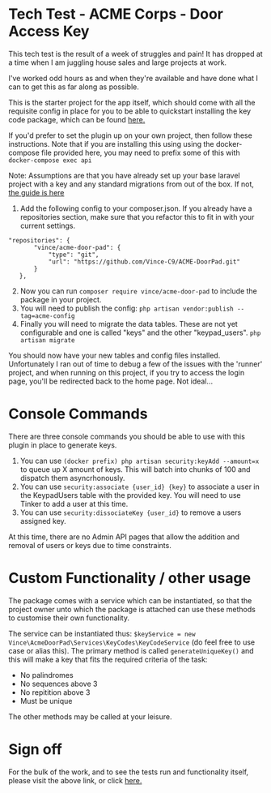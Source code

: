 # Tech Test - ACME Corps - Door Access Key

This tech test is the result of a week of struggles and pain!   It has dropped at a time when I am juggling house sales and large projects at work.

I've worked odd hours as and when they're available and have done what I can to get this as far along as possible.

This is the starter project for the app itself, which should come with all the requisite config in place for you to be able to quickstart installing the  key code package, which can be found [here.](https://github.com/Vince-C9/ACME-DoorPad)


If you'd prefer to set the plugin up on your own project, then follow these instructions.  Note that if you are installing this using using the docker-compose file provided here, you may need to prefix some of this with `docker-compose exec api `

Note:  Assumptions are that you have already set up your base laravel project with a key and any standard migrations from out of the box.  If not, [the guide is here](https://laravel.com/docs/10.x/installation)

1. Add the following config to your composer.json.  If you already have a repositories section, make sure that you refactor this to fit in with your current settings.
 ```
"repositories": {
        "vince/acme-door-pad": {
            "type": "git",
            "url": "https://github.com/Vince-C9/ACME-DoorPad.git"
        }
    },
```

2. Now you can run `composer require vince/acme-door-pad` to include the package in your project.
3. You will need to publish the config: `php artisan vendor:publish --tag=acme-config`
4. Finally you will need to migrate the data tables.  These are not yet configurable and one is called "keys" and the other "keypad_users". `php artisan migrate`

You should now have your new tables and config files installed.  Unfortunately I ran out of time to debug a few of the issues with the 'runner' project, and when running on this project, if you try to access the login page, you'll be redirected back to the home page.  Not ideal...

# Console Commands
There are three console commands you should be able to use with this plugin in place to generate keys.

1. You can use `(docker prefix) php artisan security:keyAdd --amount=x` to queue up X amount of keys.  This will batch into chunks of 100 and dispatch them asyncrhonously.
2. You can use `security:associate {user_id} {key}` to associate a user in the KeypadUsers table with the provided key.  You will need to use Tinker to add a user at this time.
3. You can use `security:dissociateKey {user_id}` to remove a users assigned key.

 At this time, there are no Admin API pages that allow the addition and removal of users or keys due to time constraints.

# Custom Functionality / other usage
The package comes with a service which can be instantiated, so that the project owner unto which the package is attached can use these methods to customise their own functionality.

The service can be instantiated thus:  `$keyService = new Vince\AcmeDoorPad\Services\KeyCodes\KeyCodeService` (do feel free to use case or alias this).
The primary method is called `generateUniqueKey()` and this will make a key that fits the required criteria of the task:
- No palindromes
- No sequences above 3
- No repitition above 3
- Must be unique

The other methods may be called at your leisure.

# Sign off 
For the bulk of the work, and to see the tests run and functionality itself, please visit the above link, or click [here.](https://github.com/Vince-C9/ACME-DoorPad)

